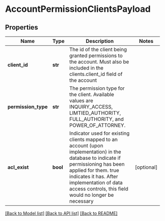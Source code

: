 # AccountPermissionClientsPayload

## Properties
Name | Type | Description | Notes
------------ | ------------- | ------------- | -------------
**client_id** | **str** | The id of the client being granted permissions to the account. Must also be included in the clients.client_id field of the account | 
**permission_type** | **str** | The permission type for the client. Available values are INQUIRY_ACCESS, LIMTIED_AUTHORITY, FULL_AUTHORITY, and POWER_OF_ATTORNEY. | 
**acl_exist** | **bool** | Indicator used for existing clients mapped to an account (upon implementation) in the database to indicate if permissioning has been applied for them. true indicates it has. After implementation of data access controls, this field would no longer be necessary | [optional] 

[[Back to Model list]](../README.md#documentation-for-models) [[Back to API list]](../README.md#documentation-for-api-endpoints) [[Back to README]](../README.md)


